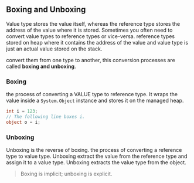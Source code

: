 ## Boxing and Unboxing
Value type stores the value itself, whereas the reference type stores the address of the value where it is stored. 
Sometimes you often need to convert value types to reference types or vice-versa. reference types stored on heap where it contains the address of the value and value type is just an actual value stored on the stack.

convert them from one type to another, this conversion processes are called **boxing and unboxing**.



### Boxing
the process of converting a VALUE type to reference type.  It wraps the value inside a `System.Object` instance and stores it on the managed heap.

```cs
int i = 123;
// The following line boxes i.
object o = i;
```

### Unboxing 
Unboxing is the reverse of boxing. the process of converting a reference type to value type. Unboxing extract the value from the reference type and assign it to a value type. Unboxing extracts the value type from the object.


> Boxing is implicit; unboxing is explicit.

